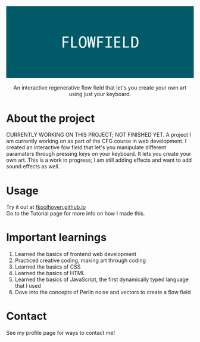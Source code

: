 <div align="center">
  <img src="img/FLOWFIELD.png" alt="logo" width="1000" height="auto" />
  <p>An interactive regenerative flow field that let's you create your own art using just your keyboard.     </p>
</div>

# About the project
CURRENTLY WORKING ON THIS PROJECT; NOT FINISHED YET. A project I am currently working on as part of the CFG course in web development. I created an interactive fow field that let's you manipulate different paramaters through pressing keys on your keyboard. It lets you create your own art. This is a work in progress; I am still adding effects and want to add sound effects as well.

# Usage
Try it out at [fkoolhoven.github.io](fkoolhoven.github.io) <br>
Go to the Tutorial page for more info on how I made this.

# Important learnings
1. Learned the basics of frontend web development
2. Practiced creative coding, making art through coding
3. Learned the basics of CSS
4. Learned the basics of HTML
5. Learned the basics of JavaScript, the first dynamically typed language that I used
6. Dove into the concepts of Perlin noise and vectors to create a flow field

# Contact
See my profile page for ways to contact me!
